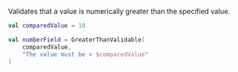 Validates that a value is numerically greater than the specified value.

```kotlin  
val comparedValue = 10

val numberField = GreaterThanValidable(
    comparedValue,
    "The value must be > $comparedValue"
)
```
